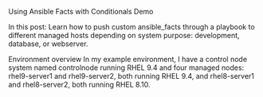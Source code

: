 Using Ansible Facts with Conditionals Demo

In this post: Learn how to push custom ansible_facts through a playbook to different managed hosts depending on system purpose: development, database, or webserver.

Environment overview
In my example environment, I have a control node system named controlnode running RHEL 9.4 and four managed nodes: rhel9-server1 and rhel9-server2, both running RHEL 9.4, and rhel8-server1 and rhel8-server2, both running RHEL 8.10.

